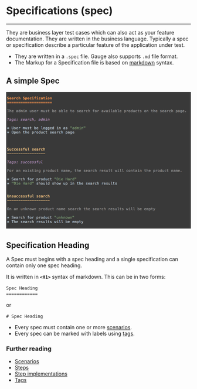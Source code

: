 # Specifications (spec)
---------
They are business layer test cases which can also act as your feature documentation. They are written in the business language. Typically a spec or specification describe a particular feature of the application under test.

* They are written in a `.spec` file. Gauge also supports `.md` file format.
* The Markup for a Specification file is based on [markdown](https://en.wikipedia.org/wiki/Markdown) syntax.

## A simple Spec

![Spec](images/spec.png "Specification")


## Specification Heading

A Spec must begins with a spec heading and a single specification can contain only one spec heading.

It is written in **`<H1>`** syntax of markdown. This can be in two forms:

```
Spec Heading
============
```

 or

```
# Spec Heading
```

* Every spec must contain one or more [scenarios](scenarios.md).
* Every spec can be marked with labels using [tags](tags.md).

### Further reading

* [Scenarios](scenarios.md)
* [Steps](steps.md)
* [Step implementations](../language_features/step_implementations.md)
* [Tags](tags.md)
